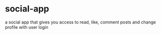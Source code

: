 # social-app
a social app that gives you access to read, like, comment posts and change profile with user login
